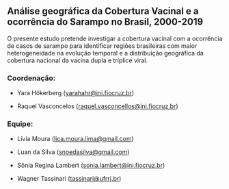 ## Análise geográfica da Cobertura Vacinal e a ocorrência do Sarampo no Brasil, 2000-2019

O presente estudo pretende investigar a cobertura vacinal com a ocorrência de casos de sarampo para identificar regiões brasileiras com maior heterogeneidade na evolução temporal
e a distribuição geográfica da cobertura nacional da vacina dupla e tríplice viral.

### Coordenação:

- Yara Hökerberg ([yarahahr@ini.fiocruz.br]())

- Raquel  Vasconcelos ([raquel.vasconcellos@ini.fiocruz.br]())

### Equipe:

- Lívia Moura ([lica.moura.lima@gmail.com]())

- Luan da Silva ([snoedasilva@gmail.com]())

- Sônia Regina Lambert ([sonia.lambert@ini.fiocruz.br]())

- Wagner Tassinari ([tassinari@ufrrj.br]())

